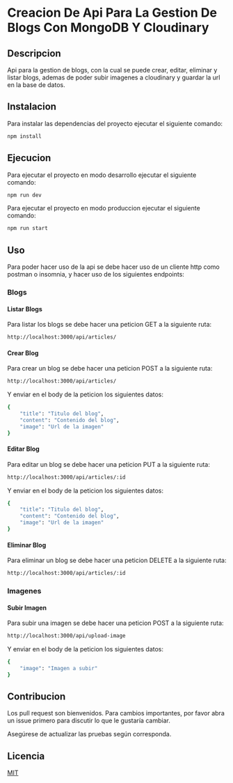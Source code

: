 # Creacion De Api Para La Gestion De Blogs Con MongoDB Y Cloudinary

## Descripcion

Api para la gestion de blogs, con la cual se puede crear, editar, eliminar y listar blogs, ademas de poder subir imagenes a cloudinary y guardar la url en la base de datos.

## Instalacion

Para instalar las dependencias del proyecto ejecutar el siguiente comando:

```bash
npm install
```

## Ejecucion

Para ejecutar el proyecto en modo desarrollo ejecutar el siguiente comando:

```bash
npm run dev
```

Para ejecutar el proyecto en modo produccion ejecutar el siguiente comando:

```bash
npm run start
```

## Uso

Para poder hacer uso de la api se debe hacer uso de un cliente http como postman o insomnia, y hacer uso de los siguientes endpoints:

### Blogs

#### Listar Blogs

Para listar los blogs se debe hacer una peticion GET a la siguiente ruta:

```bash
http://localhost:3000/api/articles/
```

#### Crear Blog

Para crear un blog se debe hacer una peticion POST a la siguiente ruta:

```bash
http://localhost:3000/api/articles/
```

Y enviar en el body de la peticion los siguientes datos:

```bash
{
    "title": "Titulo del blog",
    "content": "Contenido del blog",
    "image": "Url de la imagen"
}
```

#### Editar Blog

Para editar un blog se debe hacer una peticion PUT a la siguiente ruta:

```bash
http://localhost:3000/api/articles/:id
```

Y enviar en el body de la peticion los siguientes datos:

```bash
{
    "title": "Titulo del blog",
    "content": "Contenido del blog",
    "image": "Url de la imagen"
}
```

#### Eliminar Blog

Para eliminar un blog se debe hacer una peticion DELETE a la siguiente ruta:

```bash
http://localhost:3000/api/articles/:id
```

### Imagenes

#### Subir Imagen

Para subir una imagen se debe hacer una peticion POST a la siguiente ruta:

```bash
http://localhost:3000/api/upload-image
```

Y enviar en el body de la peticion los siguientes datos:

```bash
{
    "image": "Imagen a subir"
}
```

## Contribucion

Los pull request son bienvenidos. Para cambios importantes, por favor abra un issue primero para discutir lo que le gustaría cambiar.

Asegúrese de actualizar las pruebas según corresponda.

## Licencia

[MIT](https://choosealicense.com/licenses/mit/)


